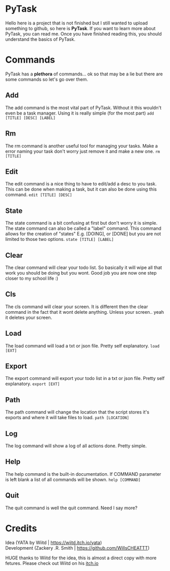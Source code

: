 # PyTask

Hello here is a project that is not finished but I still wanted to upload something to github, so here is **PyTask**. If you want to learn more about PyTask, you can read me. Once you have finished reading this, you should understand the basics of PyTask.


# Commands

PyTask has a **plethora** of commands... ok so that may be a lie but there are some commands so let's go over them.

## Add

The add command is the most vital part of PyTask. Without it this wouldn't even be a task manager. Using it is really simple (for the most part)
`add [TITLE] [DESC] [LABEL]`


## Rm

The rm command is another useful tool for managing your tasks. Make a error naming your task don't worry just remove it and make a new one.
`rm [TITLE]`

## Edit

The edit command is a nice thing to have to edit/add a desc to you task. This can be done when making a task, but it can also be done using this command.
`edit [TITLE] [DESC]`

## State

The state command is a bit confusing at first but don't worry it is simple. The state command can also be called a "label" command. This command allows for the creation of "states" E.g. [DOING], or [DONE] but you are not limited to those two options.
`state [TITLE] [LABEL]`

## Clear

The clear command will clear your todo list. So basically it will wipe all that work you should be doing but you wont. Good job you are now one step closer to my school life :)

## Cls

The cls command will clear your screen. It is different then the clear command in the fact that it wont delete anything. Unless your screen.. yeah it deletes your screen.

## Load

The load command will load a txt or json file. Pretty self explanatory.
`load [EXT]`

## Export

The export command will export your todo list in a txt or json file. Pretty self explanatory.
`export [EXT]`

## Path

The path command will change the location that the script stores it's exports and where it will take files to load.
`path [LOCATION]`

## Log

The log command will show a log of all actions done. Pretty simple.

## Help

The help command is the built-in documentation. If COMMAND parameter is left blank a list of all commands will be shown.
`help [COMMAND]`

## Quit
The quit command is well the quit command. Need I say more?

# Credits

Idea (YATA by Wiitd | https://wiitd.itch.io/yata)                
Development (Zackery .R. Smith | https://github.com/WillsCHEATTT)       

HUGE thanks to Wiitd for the idea, this is almost a direct copy with more fetures. Please check out Wiitd on his [itch.io](https://wiitd.itch.io/)



